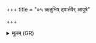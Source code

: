 +++
title = "०५ ऋतुभिष् ट्वार्तवैर् आयुषे"

+++
<details><summary>मूलम् (GR)</summary>

ऋतुभिष् ट्वार्तवैर्  
आयुषे वर्चसे त्वा ।  
संवत्सरस्य तेजसा  
तेन संहनु कृण्मसि ॥
</details>